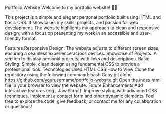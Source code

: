Portfolio Website
Welcome to my portfolio website! 🎨🚀

This project is a simple and elegant personal portfolio built using HTML and basic CSS. It showcases my skills, projects, and passion for web development. The website highlights my approach to clean and responsive design, with a focus on presenting my work in an accessible and user-friendly format.

Features
Responsive Design: The website adjusts to different screen sizes, ensuring a seamless experience across devices.
Showcase of Projects: A section to display personal projects, with links and descriptions.
Basic Styling: Simple, clean design using fundamental CSS to provide a professional look.
Technologies Used
HTML
CSS
How to View
Clone the repository using the following command:
bash
Copy
git clone https://github.com/yourusername/portfolio-website.git
Open the index.html file in your browser to view the website.
Future Enhancements
Add interactive features (e.g., JavaScript).
Improve styling with advanced CSS techniques.
Implement a contact form and other dynamic elements.
Feel free to explore the code, give feedback, or contact me for any collaboration or questions!

